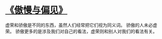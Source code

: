 # [《傲慢与偏见》](https://github.com/miss-shiyi/miss-shiyi/issues/32)

虚荣和骄傲是不同的东西，虽然人们经常把它们视为同义词。
骄傲的人未必虚荣。
骄傲更多的是涉及我们对自己的看法，虚荣则和别人对我们的看法有关。
